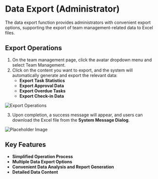 # Data Export (Administrator)
The data export function provides administrators with convenient export options, supporting the export of team management-related data to Excel files.

## Export Operations
1. On the team management page, click the avatar dropdown menu and select Team Management.
2. Click on the content you want to export, and the system will automatically generate and export the relevant data:
    - **Export Task Statistics**
    - **Export Approval Data**
    - **Export Overdue Tasks**
    - **Export Check-in Data**

![Export Operations](/images/cin_export_1.png)

3. Upon completion, a success message will appear, and users can download the Excel file from the **System Message Dialog**.

![Placeholder Image](/images/cin_export_2.png)

## Key Features
- **Simplified Operation Process**
- **Multiple Data Export Options**
- **Convenient Data Analysis and Report Generation**
- **Detailed Data Content**

